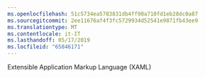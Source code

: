 ```yaml
---
ms.openlocfilehash: 51c5734ea5783831db4ff90a710fd1eb28dc0a87
ms.sourcegitcommit: 2ee11676af4f3fc5729934d52541e9871fb43ee9
ms.translationtype: MT
ms.contentlocale: it-IT
ms.lasthandoff: 05/17/2019
ms.locfileid: "65846171"
---
```

Extensible Application Markup Language (XAML)